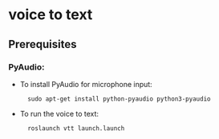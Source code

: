 # voice to text

## Prerequisites

### PyAudio:

* To install PyAudio for microphone input:
        
        sudo apt-get install python-pyaudio python3-pyaudio

* To run the voice to text:

        roslaunch vtt launch.launch

